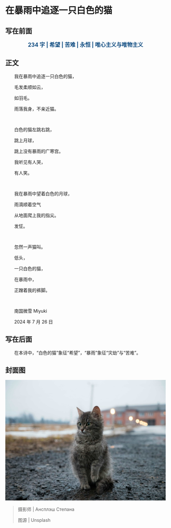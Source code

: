 # 在暴雨中追逐一只白色的猫

## 写在前面

<p style="color:#0f4c81; text-align:center; font-weight:bold; font-size:larger;">234 字 | 希望 | 苦难 | 永恒 | 唯心主义与唯物主义</p>

## 正文

　　我在暴雨中追逐一只白色的猫，

　　毛发柔顺如云，

　　如羽毛。

　　雨落我身，不亲近猫。

<br />

　　白色的猫左跳右跳，

　　跳上月球，

　　跳上没有暴雨的广寒宫。

　　我听见有人哭，

　　有人笑。

<br />

　　我在暴雨中望着白色的月球，

　　雨滴顺着空气

　　从地面爬上我的指尖。

　　发怔。

<br />

　　忽然一声猫叫。

　　低头，

　　一只白色的猫，

　　在暴雨中，

　　正蹭着我的裤脚。

<br />

　　南国微雪 Miyuki

　　2024 年 7 月 26 日

## 写在后面

　　在本诗中，“白色的猫”象征“希望”，“暴雨”象征“灾劫”与“苦难”。

## 封面图

![](https://raw.githubusercontent.com/TinySnow/GithubImageHosting/main/blog/articles/poems/sgalagaev-PG2u54Bo5II-unsplash.jpg)

> 摄影师 | Ансплэш Степана
>
> 图源 | Unsplash